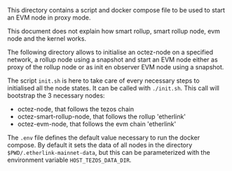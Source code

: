 This directory contains a script and docker compose file to be used to
start an EVM node in proxy mode.

This document does not explain how smart rollup, smart rollup node,
evm node and the kernel works.

The following directory allows to initialise an octez-node on a
specified network, a rollup node using a snapshot and start an EVM
node either as proxy of the rollup node or as init en observer EVM
node using a snapshot.

The script `init.sh` is here to take care of every necessary steps to
initialised all the node states. It can be called with
`./init.sh`. This call will bootstrap the 3 necessary nodes:
- octez-node, that follows the tezos chain
- octez-smart-rollup-node, that follows the rollup 'etherlink'
- octez-evm-node, that follows the evm chain 'etherlink'

The `.env` file defines the default value necessary to run the docker
compose. By default it sets the data of all nodes in the directory
`$PWD/.etherlink-mainnet-data`, but this can be parameterized
with the environment variable `HOST_TEZOS_DATA_DIR`.
